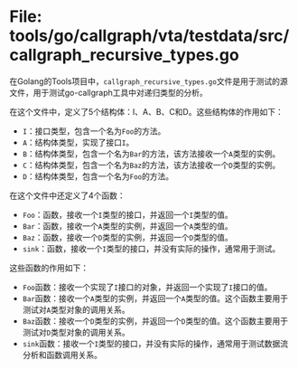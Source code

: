 # File: tools/go/callgraph/vta/testdata/src/callgraph_recursive_types.go

在Golang的Tools项目中，`callgraph_recursive_types.go`文件是用于测试的源文件，用于测试go-callgraph工具中对递归类型的分析。

在这个文件中，定义了5个结构体：I、A、B、C和D。这些结构体的作用如下：

- `I`：接口类型，包含一个名为`Foo`的方法。
- `A`：结构体类型，实现了接口`I`。
- `B`：结构体类型，包含一个名为`Bar`的方法，该方法接收一个`A`类型的实例。
- `C`：结构体类型，包含一个名为`Baz`的方法，该方法接收一个`D`类型的实例。
- `D`：结构体类型，包含一个名为`Foo`的方法。

在这个文件中还定义了4个函数：

- `Foo`：函数，接收一个`I`类型的接口，并返回一个`I`类型的值。
- `Bar`：函数，接收一个`A`类型的实例，并返回一个`A`类型的值。
- `Baz`：函数，接收一个`D`类型的实例，并返回一个`D`类型的值。
- `sink`：函数，接收一个`I`类型的接口，并没有实际的操作，通常用于测试。

这些函数的作用如下：

- `Foo`函数：接收一个实现了`I`接口的对象，并返回一个实现了`I`接口的值。
- `Bar`函数：接收一个`A`类型的实例，并返回一个`A`类型的值。这个函数主要用于测试对`A`类型对象的调用关系。
- `Baz`函数：接收一个`D`类型的实例，并返回一个`D`类型的值。这个函数主要用于测试对`D`类型对象的调用关系。
- `sink`函数：接收一个`I`类型的接口，并没有实际的操作，通常用于测试数据流分析和函数调用关系。

